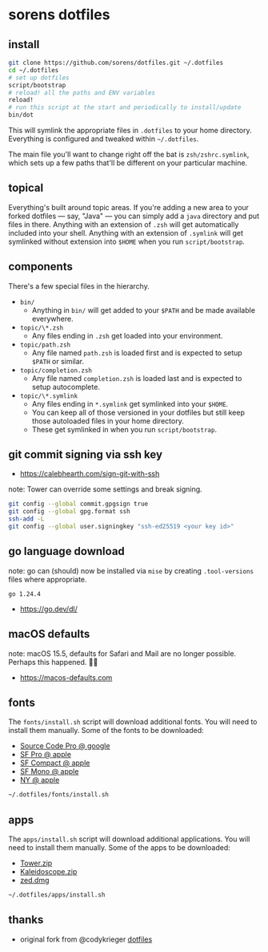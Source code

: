 # sorens dotfiles

## install

```sh
git clone https://github.com/sorens/dotfiles.git ~/.dotfiles
cd ~/.dotfiles
# set up dotfiles
script/bootstrap
# reload! all the paths and ENV variables
reload!
# run this script at the start and periodically to install/update
bin/dot
```

This will symlink the appropriate files in `.dotfiles` to your home directory.
Everything is configured and tweaked within `~/.dotfiles`.

The main file you'll want to change right off the bat is `zsh/zshrc.symlink`,
which sets up a few paths that'll be different on your particular machine.

## topical

Everything's built around topic areas. If you're adding a new area to your
forked dotfiles — say, "Java" — you can simply add a `java` directory and put
files in there. Anything with an extension of `.zsh` will get automatically
included into your shell. Anything with an extension of `.symlink` will get
symlinked without extension into `$HOME` when you run `script/bootstrap`.

## components

There's a few special files in the hierarchy.

- `bin/`
  - Anything in `bin/` will get added to your `$PATH` and be made available everywhere.
- `topic/\*.zsh`
  - Any files ending in `.zsh` get loaded into your environment.
- `topic/path.zsh`
  - Any file named `path.zsh` is loaded first and is expected to setup `$PATH` or similar.
- `topic/completion.zsh`
  - Any file named `completion.zsh` is loaded last and is expected to setup autocomplete.
- `topic/\*.symlink`
  - Any files ending in `*.symlink` get symlinked into your `$HOME`.
  - You can keep all of those versioned in your dotfiles but still keep those autoloaded files in your home directory.
  - These get symlinked in when you run `script/bootstrap`.

## git commit signing via ssh key

- https://calebhearth.com/sign-git-with-ssh

note: Tower can override some settings and break signing.

```sh
git config --global commit.gpgsign true
git config --global gpg.format ssh
ssh-add -L
git config --global user.signingkey "ssh-ed25519 <your key id>"
```

## go language download

note: go can (should) now be installed via `mise` by creating `.tool-versions` files where appropriate.

```
go 1.24.4
```

- https://go.dev/dl/

## macOS defaults

note: macOS 15.5, defaults for Safari and Mail are no longer possible. Perhaps this happened. 🤷🏻

- https://macos-defaults.com

## fonts

The `fonts/install.sh` script will download additional fonts. You will need to install them manually. Some of the fonts to be downloaded:

- [Source Code Pro @ google](https://fonts.google.com/download?family=Source%20Code%20Pro)
- [SF Pro @ apple](https://devimages-cdn.apple.com/design/resources/download/SF-Pro.dmg)
- [SF Compact @ apple](https://devimages-cdn.apple.com/design/resources/download/SF-Compact.dmg)
- [SF Mono @ apple](https://devimages-cdn.apple.com/design/resources/download/SF-Mono.dmg)
- [NY @ apple](https://devimages-cdn.apple.com/design/resources/download/NY.dmg)

```sh
~/.dotfiles/fonts/install.sh
```

## apps

The `apps/install.sh` script will download additional applications. You will need to install them manually. Some of the apps to be downloaded:

- [Tower.zip](https://www.git-tower.com/apps/tower3-mac/497-3c2a101a/Tower-14.5-497.zip)
- [Kaleidoscope.zip](https://kaleidoscope.app/download-v3)
- [zed.dmg](https://zed.dev/download-success?asset=Zed-aarch64.dmg&version=0.210.4&channel=stable)

```sh
~/.dotfiles/apps/install.sh
```

## thanks

- original fork from @codykrieger [dotfiles](https://github.com/codykrieger/dotfiles)
